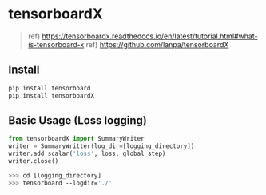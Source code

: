 # tensorboardX

> ref) https://tensorboardx.readthedocs.io/en/latest/tutorial.html#what-is-tensorboard-x
> ref) https://github.com/lanpa/tensorboardX

## Install
~~~python
pip install tensorboard
pip install tensorboardX
~~~

## Basic Usage (Loss logging)
~~~python
from tensorboardX import SummaryWriter
writer = SummaryWritter(log_dir=[logging_directory])
writer.add_scalar('loss', loss, global_step)
writer.close()
~~~
~~~bash
>>> cd [logging_directory]
>>> tensorboard --logdir='./'
~~~
